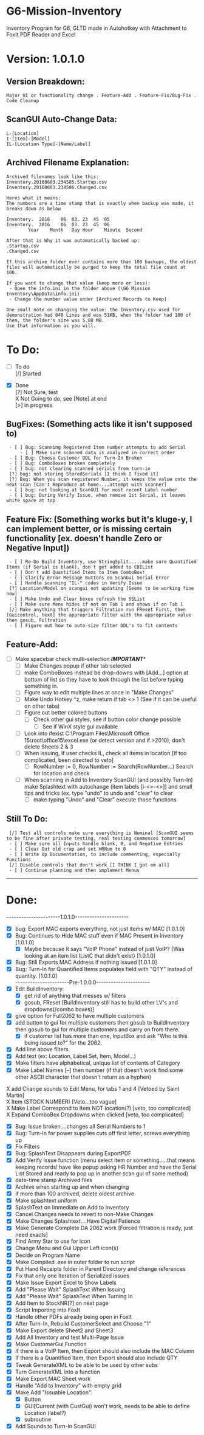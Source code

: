 # G6-Mission-Inventory
Inventory Program for G6, GLTD made in Autohotkey with Attachment to FoxIt PDF Reader and Excel  
    
# Version: 1.0.1.0  
    
## Version Breakdown:  
    Major UI or functionality change . Feature-Add . Feature-Fix/Bug-Fix . Code Cleanup  

## ScanGUI Auto-Change Data:    
	L-[Location]    
	I-[Item]-[Model]    
	IL-[Location Type]-[Name/Label]    
    
    
## Archived Filename Explanation:    
	Archived filenames look like this:    
	Inventory.20160603.234505.Startup.csv    
	Inventory.20160603.234506.Changed.csv    
	  
	Heres what it means:    
	The numbers are a time stamp that is exactly when backup was made, it breaks down as below    
	  
	Inventory.	2016	06	03.	23	45	05	  
	Inventory.	2016	06	03.	23	45	06	  
			Year	Month	Day	Hour	Minute	Second  
	  
	After that is Why it was automatically backed up:  
	.Startup.csv  
	.Changed.csv  
	  
	If this archive folder ever contains more than 100 backups, the oldest files will automatically be purged to keep the total file count at 100.  
	  
	If you want to change that value (keep more or less):  
	 - Open the info.ini in the folder above (\G6 Mission Inventory\AppData\info.ini)  
	 - Change the number value under [Archived Records to Keep]  
	  
	One small note on changing the value: the Inventory.csv used for demonstration had 840 Lines and was 51KB, when the folder had 100 of them, the folder's size was 5.08 MB.   
	Use that information as you will.  
    
    
    
    
# To Do:  
    
 - [ ] To do  
 [/] Started  
 - [x] Done  
 [?] Not Sure, test  
 X Not Going to do, see [Note] at end  
  [>] in progress  
    
    
## BugFixes: (Something acts like it isn't supposed to)  
	 - [ ] Bug: Scanning Registered Item number attempts to add Serial  
		 - [ ] Make sure scanned data is analyzed in correct order  
	 - [ ] Bug: Choose Customer DDL for Turn-In Broken  
	 - [ ] Bug: ComboBoxes broken completely    
	 - [ ] bug: not clearing scanned serials from turn-in    
	 [?] bug: not storing StoredSerials [I think I fixed it]    
	 [?] Bug: When you scan registered Number, it keeps the value onto the next scan [Can't Reproduce at home....attempt with scanner]  
	 - [ ] bug: not looking at ScanGUI for most recent Label number  
	 - [ ] bug: During Verify Issue, when remove 1st Serial, it leaves white space at top  
    
## Feature Fix: (Something works but it's kluge-y, I can implement better, or is missing certain functionality [ex. doesn't handle Zero or Negative Input])  
	 - [ ] Re-Do Build Inventory, use StringSplit.....make sure Quantified Items (if Serial is blank), don't get added to CBIList  
	 - [ ] Don't add Quantified Items to Item ComboBox!  
	 - [ ] Clarify Error Message Buttons on ScanGui Serial Error  
	 - [ ] Handle scanning "IL-" codes in Verify Issue  
	 [?] Location/Model on scangui not updating [Seems to be working fine now]  
	 - [ ] Make Undo and Clear boxes refresh the SSList  
	 - [ ] Make sure Menu hides if not on Tab 1 and shows if on Tab 1  
	 [/] Make anything that triggers Filtration run FReset First, then [Guicontrol, text] the appropriate filter with the appropriate value then gosub, Filtration  
	 - [ ] Figure out how to auto-size filter DDL's to fit contents  
    
## Feature-Add:  
   - [ ] Make spacebar check multi-selection *****IMPORTANT******  
	 - [ ] Make Changes popup if other tab selected  
	 - [ ] make ComboBoxes instead be drop-downs with [Add...] option at bottom of list so they have to look through the list before typing something in.  
	 - [ ] Figure way to edit multiple lines at once in "Make Changes"  
	 - [ ] Make Undo Hotkey ^z, make return if tab <> 1 (See if it can be useful on other tabs)  
	 - [ ] Figure out better colored buttons  
	     - [ ] Check other gui styles, see if button color change possible  
	         - [ ] See if WinX style gui available  
	 - [ ] Look into ifexist C:\Program Files\Microsoft Office 15\root\office15\excel.exe (or detect version and if >2010), don't delete Sheets 2 & 3  
	 - [ ] When issuing, If user checks IL, check all items in location	[If too complicated, been directed to veto]  
	    - [ ] RowNumber := 0, RowNumber := Search(RowNumber...) Search for location and check  
	 - [ ] When scanning in Add to Inventory ScanGUI (and possibly Turn-In) make Splashtext with autochange (item labels [i-<>-<>]) and small tips and tricks (ex. type "undo" to undo and "clear" to clear  
	     - [ ] make typing "Undo" and "Clear" execute those functions  
    
## Still To Do:  
	 [/] Test all controls make sure everything is Nominal [ScanGUI seems to be fine after private testing, real testing commences tomorrow]  
	 - [ ] Make sure all Inputs handle blank, 0, and Negative Entries  
	 - [ ] Clear Out old crap and set HRNum to 0  
	 - [ ] Write Up Documentation, to include commenting, especially Functions  
	 [/] Disable controls that don't work [I THINK I got em all]  
	 - [ ] Continue planning and then implement Menus  
   
    
   
______________________________________________________________________________  
    
# Done: 

----------------------1.0.1.0----------------------  
 - [x] bug: Export MAC exports everything, not just items w/ MAC [1.0.1.0]    
 - [x] Bug: Continues to Hide MAC stuff even if MAC Present in Inventory [1.0.1.0]  
	 - [x] Maybe because it says "VoIP Phone" instead of just VoIP? {Was looking at an item list IListC that didn't exist} [1.0.1.0]  
 - [x] Bug: Still Exports MAC Address if nothing issued [1.0.1.0]      
 - [x] Bug: Turn-In for Quantified Items populates field with "QTY" instead of quantity. [1.0.1.0]      
----------------------Pre-1.0.0.0----------------------  
 - [x] Edit BuildInventory:  
   - [x] get rid of anything that messes w/ filters  
   - [x] gosub, FReset    [BuildInventory still has to build other LV's and dropdowns(/combo boxes)]  
     
 - [x] give option for Full2062 to have multiple customers  
 - [x] add button to gui for multiple customers then gosub to BuildInventory then gosub to gui for multiple customers and carry on from there.  
   - [x] if customer list has more than one, InputBox and ask "Who is this being issued to?" for the 2062.  
    
 - [x] Add line above filters.  
 - [x] Add text (ex: Location, Label Set, Item, Model...)  
 - [x] Make filters have alphabetical, unique list of contents of Category  
 - [x] Make Label Names [–] then number (if that doesn't work find some other ASCII character that doesn't return as a hyphen)  
    
 X add Change sounds to  Edit Menu, for tabs 1 and 4 [Vetoed by Saint Martin]  
 X Item (STOCK NUMBER) [Veto...too vague]  
 X Make Label Correspond to Item NOT location(?)	[veto, too complicated]  
 X Expand ComboBox Dropdowns when clicked	[veto, too complicated]  
 - [x] Bug: Issue broken....changes all Serial Numbers to 1  
 - [x] Bug: Turn-In for power supplies cuts off first letter, screws everything up  
 - [x] Fix Filters  
 - [x] Bug: SplashText Disappears during ExportPDF  
 - [x] Add Verify Issue function (menu select item or something.....that means keeping records! have like popup asking HR Number and have the Serial List Stored and ready to pop up in another scan gui of some method)  
 - [x] date-time stamp Archived files   
 - [x] Archive when starting up and when changing  
 - [x] if more than 100 archived, delete oldest archive  
 - [x] Make splashtext uniform  
 - [x] SplashText on Immediate on Add to Inventory  
 - [x] Cancel Changes needs to revert to non-Make Changes  
 - [x] Make Changes Splashtext....Have Digital Patience  
 - [x] Make Generate Complete DA 2062 work [Forced filtration is ready, just need exacts]  
 - [x] Find Army Star to use for icon  
 - [x] Change Menu and Gui Upper Left icon(s)  
 - [x] Decide on Program Name  
 - [x] Make Compiled .exe in outer folder to run script  
 - [x] Put Hand Receipts folder in Parent Directory and change references  
 - [x] Fix that only one Iteration of Serialized issues  
 - [x] Make Issue Export Excel to Show Labels  
 - [x] Add "Please Wait" SplashText When Issuing  
 - [x] Add "Please Wait" SplashText When Turning In  
 - [x] Add Item to StockNR[?] on next page  
 - [x] Script Importing into FoxIt  
 - [x] Handle other PDFs already being open in FoxIt  
 - [x] After Turn-In, Rebuild CustomerSelect and Choose "1"  
 - [x] Make Export delete Sheet2 and Sheet3  
 - [x] Add All Inventory and test Multi-Page Issue  
 - [x] Make CustomerGui Function  
 - [x] If there is a VoIP Item, then Export should also include the MAC Column  
 - [x] If there is a Quantified Item, then Export should also include QTY  
 - [x] Tweak GenerateXML to be able to be used by other subs  
 - [x] Turn GenerateXML into a function  
 - [x] Make Export MAC Sheet work  
 - [x] Handle "Add to Inventory" with empty grid  
 - [x] Make Add "Issuable Location":  
	 - [x] Button  
	 - [x] GUI[Current (with CustGui) won't work, needs to be able to define Location (label?)  
	 - [x] subroutine  
 - [x] Add Sounds to Turn-In ScanGUI  
